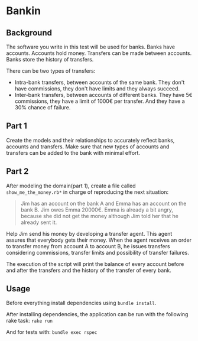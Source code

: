 # Bankin

## Background
The software you write in this test will be used for banks. Banks have accounts. Accounts hold money. Transfers can be made between accounts. Banks store the history of transfers.

There can be two types of transfers:
- Intra-bank transfers, between accounts of the same bank. They don't
have commissions, they don't have limits and they always succeed.
- Inter-bank transfers, between accounts of different banks. They have 5€
commissions, they have a limit of 1000€ per transfer. And they have a 30% chance of failure.

## Part 1
Create the models and their relationships to accurately reflect banks, accounts and transfers. Make sure that new types of accounts and transfers can be added to the bank with minimal effort.

## Part 2
After modeling the domain(part 1), create a file called `show_me_the_money.rb*` in charge of reproducing the next situation:

> Jim has an account on the bank A and Emma has an account on the bank B. Jim owes Emma 20000€. Emma is already a bit angry, because she did not get the money although Jim told her that he already sent it.

Help Jim send his money by developing a transfer agent. This agent assures that everybody gets their money. When the agent receives an order to transfer money from account A to account B, he issues transfers considering commissions, transfer limits and possibility of transfer failures.

The execution of the script will print the balance of every account before and after the transfers and the history of the transfer of every bank.

## Usage
Before everything install dependencies using `bundle install`.

After installing dependencies, the application can be run with the following rake task:
`rake run`

And for tests with:
`bundle exec rspec`
